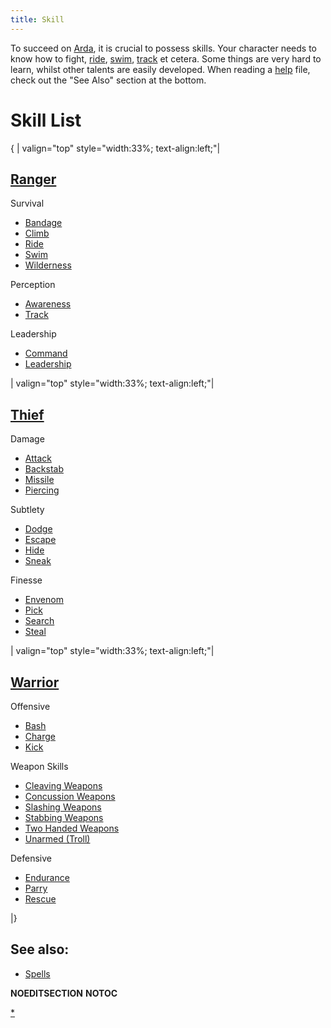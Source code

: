 ```yaml
---
title: Skill
---
```


To succeed on [Arda](Arda "wikilink"), it is crucial to possess skills.
Your character needs to know how to fight, [ride](ride "wikilink"),
[swim](swim "wikilink"), [track](track "wikilink") et cetera. Some
things are very hard to learn, whilst other talents are easily
developed. When reading a [help](Help:Contents "wikilink") file, check
out the "See Also" section at the bottom.

# Skill List

{ \| valign="top" style="width:33%; text-align:left;"\|

## [Ranger](General "wikilink")

Survival

- [Bandage](Bandage "wikilink")
- [Climb](Climb "wikilink")
- [Ride](Ride "wikilink")
- [Swim](Swim "wikilink")
- [Wilderness](Wilderness "wikilink")

Perception

- [Awareness](Awareness "wikilink")
- [Track](Track "wikilink")

Leadership

- [Command](Command "wikilink")
- [Leadership](Leadership "wikilink")

\| valign="top" style="width:33%; text-align:left;"\|

## [Thief](Thief "wikilink")

Damage

- [Attack](Attack "wikilink")
- [Backstab](Backstab "wikilink")
- [Missile](Missile "wikilink")
- [Piercing](Piercing "wikilink")

Subtlety

- [Dodge](Dodge "wikilink")
- [Escape](Escape "wikilink")
- [Hide](Hide "wikilink")
- [Sneak](Sneak "wikilink")

Finesse

- [Envenom](Envenom "wikilink")
- [Pick](Pick "wikilink")
- [Search](Search "wikilink")
- [Steal](Steal "wikilink")

\| valign="top" style="width:33%; text-align:left;"\|

## [Warrior](Warrior "wikilink")

Offensive

- [Bash](Bash "wikilink")
- [Charge](Charge "wikilink")
- [Kick](Kick "wikilink")

Weapon Skills

- [Cleaving Weapons](Cleaving_Weapons "wikilink")
- [Concussion Weapons](Concussion_Weapons "wikilink")
- [Slashing Weapons](Slashing_Weapons "wikilink")
- [Stabbing Weapons](Stabbing_Weapons "wikilink")
- [Two Handed Weapons](Two_Handed_Weapons "wikilink")
- [Unarmed (Troll)](Unarmed "wikilink")

Defensive

- [Endurance](Endurance "wikilink")
- [Parry](Parry "wikilink")
- [Rescue](Rescue "wikilink")

\|}

## See also:

- [Spells](Spell "wikilink")

__NOEDITSECTION__ __NOTOC__

[\*](Category:Skills "wikilink")